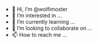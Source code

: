 - 👋 Hi, I’m @wolfimoster
- 👀 I’m interested in ...
- 🌱 I’m currently learning ...
- 💞️ I’m looking to collaborate on ...
- 📫 How to reach me ...

<!---
wolfimoster/wolfimoster is a ✨ special ✨ repository because its `README.md` (this file) appears on your GitHub profile.
You can click the Preview link to take a look at your changes.
--->
